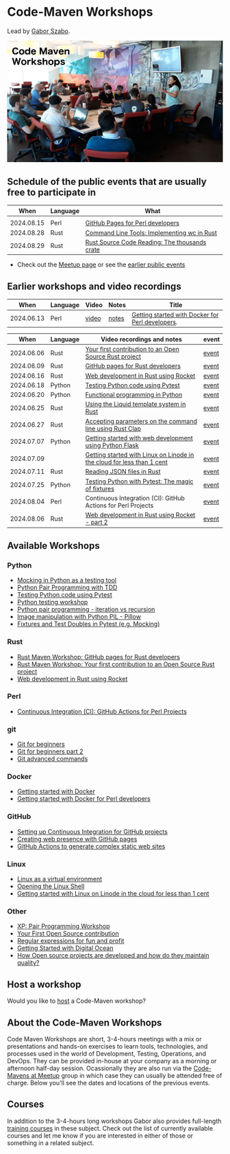 # Code-Maven Workshops

Lead by [Gabor Szabo](https://www.linkedin.com/in/szabgab/).

![Code-Maven Workshops](img/code-maven-workshops-800x450.png)

## Schedule of the public events that are usually free to participate in

| When       | Language   | What |
| ---------- | ---------- | ---- |
|            |            | |
| 2024.08.15 | Perl       | [GitHub Pages for Perl developers](https://www.meetup.com/code-mavens/events/301871765/) |
| 2024.08.28 | Rust       | [Command Line Tools: Implementing wc in Rust](https://www.meetup.com/code-mavens/events/302151487/) |
| 2024.08.29 | Rust       | [Rust Source Code Reading: The thousands crate](https://www.meetup.com/code-mavens/events/302391142/) |

* Check out the [Meetup page](https://www.meetup.com/code-mavens/) or see the [earlier public events](history)

## Earlier workshops and video recordings

| When       | Language   | Video | Notes | Title |
| ---------- | ---------- | ----  | ----- | ----- |
| 2024.06.13 | Perl       | [video](https://youtu.be/mh9kx-Swx74)  | [notes](getting-started-with-docker-for-perl-developers)        | [Getting started with Docker for Perl developers](https://www.meetup.com/code-mavens/events/301268306/).        |

| When       | Language   | Video recordings and notes                                                                                                                       |  event                                                        |
| ---------- | ---------- | ------------------------------------------------------------------------------------------------------------------------------------------------ | ------------------------------------------------------------- |
| 2024.06.06 | Rust       | [Your first contribution to an Open Source Rust project](https://rust.code-maven.com/your-first-contribution-to-an-open-source-rust-project)     | [event](https://www.meetup.com/code-mavens/events/301156302/) |
| 2024.06.09 | Rust       | [GitHub pages for Rust developers](https://rust.code-maven.com/github-pages-for-rust-developers)                                                 | [event](https://www.meetup.com/code-mavens/events/301215326/) |
| 2024.06.16 | Rust       | [Web development in Rust using Rocket](https://rust.code-maven.com/web-development-in-rust-using-rocket)                                         | [event](https://www.meetup.com/code-mavens/events/301294669/) |
| 2024.06.18 | Python     | [Testing Python code using Pytest](https://python.code-maven.com/testing-python-code-with-pytest)                                                | [event](https://www.meetup.com/code-mavens/events/301363070/) |
| 2024.06.20 | Python     | [Functional programming in Python](https://python.code-maven.com/functional-programming-in-python)                                               | [event](https://www.meetup.com/code-mavens/events/301395323/) |
| 2024.06.25 | Rust       | [Using the Liquid template system in Rust](https://rust.code-maven.com/using-the-liquid-template-system-in-rust)                                 | [event](https://www.meetup.com/code-mavens/events/301487547/) |
| 2024.06.27 | Rust       | [Accepting parameters on the command line using Rust Clap](https://rust.code-maven.com/accepting-parameters-on-the-command-line-using-rust-clap) | [event](https://www.meetup.com/code-mavens/events/301506015/) |
| 2024.07.07 | Python     | [Getting started with web development using Python Flask](https://python.code-maven.com/getting-started-with-web-development-using-python-flask) | [event](https://www.meetup.com/code-mavens/events/301574483/) |
| 2024.07.09 |            | [Getting started with Linux on Linode in the cloud for less than 1 cent](https://python.code-maven.com/getting-started-with-linux-on-linode)     | [event](https://www.meetup.com/code-mavens/events/301812560/) |
| 2024.07.11 | Rust       | [Reading JSON files in Rust](https://rust.code-maven.com/reading-json-files-in-rust)                                                             | [event](https://www.meetup.com/code-mavens/events/301636580/) |
| 2024.07.25 | Python     | [Testing Python with Pytest: The magic of fixtures](https://python.code-maven.com/testing-python-with-pytest-the-magic-of-fixtures)              | [event](https://www.meetup.com/code-mavens/events/301810834/) |
| 2024.08.04 | Perl       | Continuous Integration (CI): GitHub Actions for Perl Projects                                                                                    |  [event](https://www.meetup.com/code-mavens/events/301413566/) |
| 2024.08.06 | Rust       | [Web development in Rust using Rocket - part 2](https://rust.code-maven.com/web-development-in-rust-using-rocket-building-a-job-board)           | [event](https://www.meetup.com/code-mavens/events/301736709/) |


## Available Workshops

### Python

* [Mocking in Python as a testing tool](mocking-in-python-as-a-testing-tool)
* [Python Pair Programming with TDD](python-pair-programming-with-tdd)
* [Testing Python code using Pytest](testing-python-code-using-pytest)
* [Python testing workshop](python-testing)
* [Python pair programming - iteration vs recursion](python-iteration-vs-recursion)
* [Image manipulation with Python PIL - Pillow](image-manipulation-with-python-pil-pillow)
* [Fixtures and Test Doubles in Pytest (e.g. Mocking)](fixtures-and-test-doubles-in-python)

### Rust

* [Rust Maven Workshop: GitHub pages for Rust developers](github-pages-for-rust-developers)
* [Rust Maven Workshop: Your first contribution to an Open Source Rust project](your-first-contribution-to-an-open-source-rust-project)
* [Web development in Rust using Rocket](web-development-in-rust-using-rocket)

### Perl

* [Continuous Integration (CI): GitHub Actions for Perl Projects](github-actions-for-perl-projects)

### git

* [Git for beginners](git-for-beginners-part-1)
* [Git for beginners part 2](git-for-beginners-part-2)
* [Git advanced commands](git-advanced-commands)


### Docker

* [Getting started with Docker](getting-started-with-docker)
* [Getting started with Docker for Perl developers](getting-started-with-docker-for-perl-developers)

### GitHub

* [Setting up Continuous Integration for GitHub projects](setting-up-continuous-integration-for-github-projects)
* [Creating web presence with GitHub pages](creating-web-presence-with-github-pages)
* [GitHub Actions to generate complex static web sites](github-actions-to-generate-complex-static-web-sites)

### Linux

* [Linux as a virtual environment](linux-as-a-virtual-environment)
* [Opening the Linux Shell](opening-the-linux-shell)
* [Getting started with Linux on Linode in the cloud for less than 1 cent](getting-started-with-linux-on-linode-in-the-cloud)

### Other

* [XP: Pair Programming Workshop](xp-pair-programming-workshop-1)
* [Your First Open Source contribution](your-first-open-source-contribution)
* [Regular expressions for fun and profit](regexes-intro)
* [Getting Started with Digital Ocean](getting-started-with-digital-ocean)
* [How Open source projects are developed and how do they maintain quality?](open-source-quality-assurance)


## Host a workshop

Would you like to [host](host) a Code-Maven workshop?

## About the Code-Maven Workshops

Code Maven Workshops are short, 3-4-hours meetings with a mix or presentations and hands-on exercises to learn tools, technologies, and processes used in the world of Development,
Testing, Operations, and DevOps. They can be provided in-house at your company as a morning or afternoon half-day session.
Ocassionally they are also run via the [Code-Mavens at Meetup](https://www.meetup.com/Code-Mavens/)  group in which case they can usually be attended free of charge. Below you'll see the dates
and locations of the previous events.

## Courses

In addition to the 3-4-hours long workshops Gabor also provides full-length [training courses](https://hostlocal.com/) in these
subject. Check out the list of currently available courses and let me know if you are interested in either of those or
something in a related subject.


